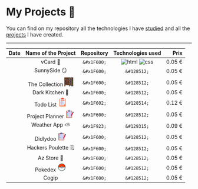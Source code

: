 
# My Projects 🎒

You can find on my repository all the technologies I have [studied](https://github.com/MJordanBecode/Becode/tree/main/Learning) and all the [projects](https://github.com/MJordanBecode/Becode/tree/main/project) I have created.

---

|   Date        |   Name of the Project |   Repository |   Technologies used |   Prix    |
|---            |:-:                    |:-:           |:-:                  |--:    |
|      |   vCard 🪪  |   ```&#x1F600;``` |   ![html](https://user-images.githubusercontent.com/25181517/192158954-f88b5814-d510-4564-b285-dff7d6400dad.png) ![css]([https://user-images.githubusercontent.com/25181517/192158954-f88b5814-d510-4564-b285-dff7d6400dad.png](https://user-images.githubusercontent.com/25181517/183898674-75a4a1b1-f960-4ea9-abcb-637170a00a75.png))|   0.05 €  |
|      |   SunnySide 🪞  |   ```&#x1F600;``` |   ```&#128512;``` |   0.05 €  |
|      |   The Collection ![](assets/images/escabeau.png)  |   ```&#x1F600;``` |   ```&#128512;``` |   0.05 €  |
|      |   Dark Kitchen 🍔  |   ```&#x1F600;``` |   ```&#128512;``` |   0.05 €  |
|      |   Todo List    ![](assets/images/liste-de-choses-a-faire.png)  |   ```&#x1F602;``` |   ```&#128514;``` |   0.12 €  |
|      |   Project Planner ![](assets/images/liste-de-taches.png)  |   ```&#x1F600;``` |   ```&#128512;``` |   0.05 €  |
|      |   Weather App ⛅   |   ```&#x1F923;``` |   ```&#129315;``` |   0.09 €  |
|      |   Didlydoo ![](assets/images/liste-de-taches.png)  |   ```&#x1F600;``` |   ```&#128512;``` |   0.05 €  |
|      |   Hackers Poulette 🗒️  |   ```&#x1F600;``` |   ```&#128512;``` |   0.05 €  |
|      |   Az Store 👟  |   ```&#x1F600;``` |   ```&#128512;``` |   0.05 €  |
|      |   Pokedex  ![pokeball](assets/images/icons8-pokeball-24.png) |   ```&#x1F600;``` |   ```&#128512;``` |   0.05 €  |
|      |   Cogip   |   ```&#x1F600;``` |   ```&#128512;``` |   0.05 €  |
